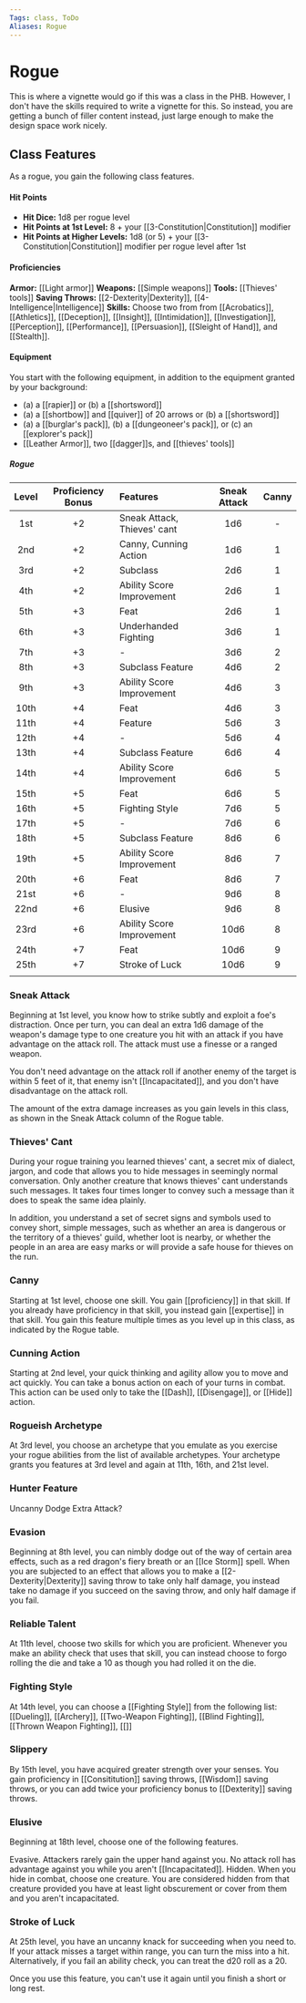 ```yaml
---
Tags: class, ToDo
Aliases: Rogue
---
```

# Rogue
This is where a vignette would go if this was a class in the PHB. However, I don't have the skills required to write a vignette for this. So instead, you are getting a bunch of filler content instead, just large enough to make the design space work nicely. 


## Class Features
As a rogue, you gain the following class features.

#### Hit Points
- **Hit Dice:** 1d8 per rogue level
- **Hit Points at 1st Level:** 8 + your [[3-Constitution|Constitution]] modifier
- **Hit Points at Higher Levels:** 1d8 (or 5) + your [[3-Constitution|Constitution]] modifier per rogue level after 1st

#### Proficiencies
**Armor:** [[Light armor]]
**Weapons:** [[Simple weapons]]
**Tools:** [[Thieves' tools]]
**Saving Throws:** [[2-Dexterity|Dexterity]], [[4-Intelligence|Intelligence]]
**Skills:** Choose two from from [[Acrobatics]], [[Athletics]], [[Deception]], [[Insight]], [[Intimidation]], [[Investigation]], [[Perception]], [[Performance]], [[Persuasion]], [[Sleight of Hand]], and [[Stealth]].

#### Equipment

You start with the following equipment, in addition to the equipment granted by your background:

- (a) a [[rapier]] or (b) a [[shortsword]]
- (a) a [[shortbow]] and [[quiver]] of 20 arrows or (b) a [[shortsword]]
- (a) a [[burglar's pack]], (b) a [[dungeoneer's pack]], or (c) an [[explorer's pack]]
- [[Leather Armor]], two [[dagger]]s, and [[thieves' tools]]

<!--<div class='classTable wide'>-->
##### Rogue
| Level | Proficiency Bonus | Features                    | Sneak Attack | Canny |
|:-----:|:-----------------:|:--------------------------- |:------------:|:-----:|
|  1st  |        +2         | Sneak Attack, Thieves' cant |     1d6      |   -   |
|  2nd  |        +2         | Canny, Cunning Action       |     1d6      |   1   |
|  3rd  |        +2         | Subclass                    |     2d6      |   1   |
|  4th  |        +2         | Ability Score Improvement   |     2d6      |   1   |
|  5th  |        +3         | Feat                        |     2d6      |   1   |
|  6th  |        +3         | Underhanded Fighting        |     3d6      |   1   |
|  7th  |        +3         | -                           |     3d6      |   2   |
|  8th  |        +3         | Subclass Feature            |     4d6      |   2   |
|  9th  |        +3         | Ability Score Improvement   |     4d6      |   3   |
| 10th  |        +4         | Feat                        |     4d6      |   3   |
| 11th  |        +4         | Feature                     |     5d6      |   3   |
| 12th  |        +4         | -                           |     5d6      |   4   |
| 13th  |        +4         | Subclass Feature            |     6d6      |   4   |
| 14th  |        +4         | Ability Score Improvement   |     6d6      |   5   |
| 15th  |        +5         | Feat                        |     6d6      |   5   |
| 16th  |        +5         | Fighting Style              |     7d6      |   5   |
| 17th  |        +5         | -                           |     7d6      |   6   |
| 18th  |        +5         | Subclass Feature            |     8d6      |   6   |
| 19th  |        +5         | Ability Score Improvement   |     8d6      |   7   |
| 20th  |        +6         | Feat                        |     8d6      |   7   |
| 21st  |        +6         | -                           |     9d6      |   8   |
| 22nd  |        +6         | Elusive                     |     9d6      |   8   |
| 23rd  |        +6         | Ability Score Improvement   |     10d6     |   8   |
| 24th  |        +7         | Feat                        |     10d6     |   9   |
| 25th  |        +7         | Stroke of Luck              |     10d6     |   9   |
|       |                   |                             |              |       |
<!--</div>-->

### Sneak Attack
Beginning at 1st level, you know how to strike subtly and exploit a foe's distraction. Once per turn, you can deal an extra 1d6 damage of the weapon's damage type to one creature you hit with an attack if you have advantage on the attack roll. The attack must use a finesse or a ranged weapon.

You don't need advantage on the attack roll if another enemy of the target is within 5 feet of it, that enemy isn't [[Incapacitated]], and you don't have disadvantage on the attack roll.

The amount of the extra damage increases as you gain levels in this class, as shown in the Sneak Attack column of the Rogue table.

### Thieves' Cant
During your rogue training you learned thieves' cant, a secret mix of dialect, jargon, and code that allows you to hide messages in seemingly normal conversation. Only another creature that knows thieves' cant understands such messages. It takes four times longer to convey such a message than it does to speak the same idea plainly.

In addition, you understand a set of secret signs and symbols used to convey short, simple messages, such as whether an area is dangerous or the territory of a thieves' guild, whether loot is nearby, or whether the people in an area are easy marks or will provide a safe house for thieves on the run.

### Canny
Starting at 1st level, choose one skill. You gain [[proficiency]] in that skill. If you already have proficiency in that skill, you instead gain [[expertise]] in that skill.
You gain this feature multiple times as you level up in this class, as indicated by the Rogue table.

### Cunning Action
Starting at 2nd level, your quick thinking and agility allow you to move and act quickly. You can take a bonus action on each of your turns in combat. This action can be used only to take the [[Dash]], [[Disengage]], or [[Hide]] action.

### Rogueish Archetype
At 3rd level, you choose an archetype that you emulate as you exercise your rogue abilities from the list of available archetypes. Your archetype grants you features at 3rd level and again at 11th, 16th, and 21st level.

### Hunter Feature
Uncanny Dodge
Extra Attack?

### Evasion
Beginning at 8th level, you can nimbly dodge out of the way of certain area effects, such as a red dragon's fiery breath or an [[Ice Storm]] spell. When you are subjected to an effect that allows you to make a [[2-Dexterity|Dexterity]] saving throw to take only half damage, you instead take no damage if you succeed on the saving throw, and only half damage if you fail.

### Reliable Talent
At 11th level, choose two skills for which you are proficient. Whenever you make an ability check that uses that skill, you can instead choose to forgo rolling the die and take a 10 as though you had rolled it on the die.

### Fighting Style
At 14th level, you can choose a [[Fighting Style]] from the following list: [[Dueling]], [[Archery]], [[Two-Weapon Fighting]], [[Blind Fighting]], [[Thrown Weapon Fighting]], [[]]

### Slippery
By 15th level, you have acquired greater strength over your senses. You gain proficiency in [[Consititution]] saving throws, [[Wisdom]] saving throws, or you can add twice your proficiency bonus to [[Dexterity]] saving throws.

### Elusive
Beginning at 18th level, choose one of the following features. 

Evasive. Attackers rarely gain the upper hand against you. No attack roll has advantage against you while you aren't [[Incapacitated]].
Hidden. When you hide in combat, choose one creature. You are considered hidden from that creature provided you have at least light obscurement or cover from them and you aren't incapacitated.


### Stroke of Luck
At 25th level, you have an uncanny knack for succeeding when you need to. If your attack misses a target within range, you can turn the miss into a hit. Alternatively, if you fail an ability check, you can treat the d20 roll as a 20.

Once you use this feature, you can't use it again until you finish a short or long rest.